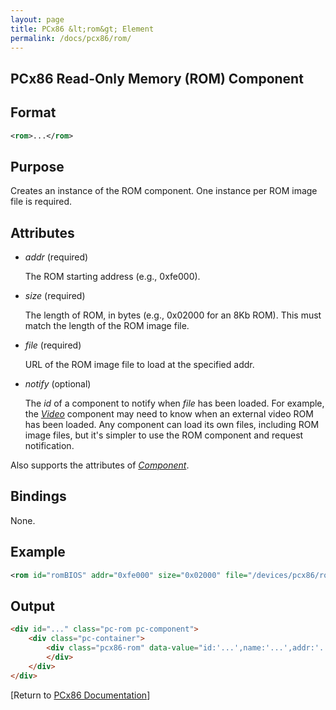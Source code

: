 ```yaml
---
layout: page
title: PCx86 &lt;rom&gt; Element
permalink: /docs/pcx86/rom/
---
```


PCx86 Read-Only Memory (ROM) Component
--------------------------------------

Format
------

```xml
<rom>...</rom>
```

Purpose
-------

Creates an instance of the ROM component. One instance per ROM image file is required.

Attributes
----------

 * *addr* (required)
 
	The ROM starting address (e.g., 0xfe000).
	
 * *size* (required)
 
	The length of ROM, in bytes (e.g., 0x02000 for an 8Kb ROM). This must match the length of the ROM image file.
	
 * *file* (required)
 
	URL of the ROM image file to load at the specified addr.
	
 * *notify* (optional)
 
	The *id* of a component to notify when *file* has been loaded. For example, the *[Video](../video/)*
	component may need to know when an external video ROM has been loaded. Any component can load its own files,
	including ROM image files, but it's simpler to use the ROM component and request notification.
	
Also supports the attributes of *[Component](../component/)*.

Bindings
--------

None.

Example
-------

```xml
<rom id="romBIOS" addr="0xfe000" size="0x02000" file="/devices/pcx86/rom/5150/bios/1981-04-24.json"/>
```

Output
------

```html
<div id="..." class="pc-rom pc-component">
    <div class="pc-container">
        <div class="pcx86-rom" data-value="id:'...',name:'...',addr:'...',size:'...',file:'...'">
        </div>
    </div>
</div>
```

[Return to [PCx86 Documentation](..)]
